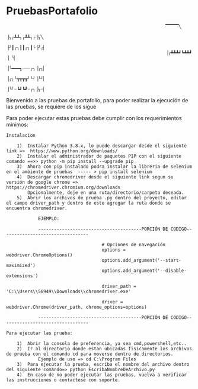 # PruebasPortafolio

                                                                ▔▔▔▔▔╲
                                                                ▕╮╭┻┻╮╭┻┻╮╭▕╮╲
                                                                ▕╯┃╭╮┃┃╭╮┃╰▕╯╭▏
                                                                ▕╭┻┻┻┛┗┻┻┛ ▕ ╰▏
                                                                ▕╰━━━┓┈┈┈╭╮▕╭╮▏
                                                                ▕╭╮╰┳┳┳┳╯╰╯▕╰╯▏
                                                                ▕╰╯┈┗┛┗┛┈╭╮▕╮┈▏          

Bienvenido a las pruebas de portafolio, para poder realizar la ejecución de las pruebas, se requiere de los sigue


Para poder ejecutar estas pruebas debe cumplir con los requerimientos minimos:

    Instalacion

        1)  Instalar Python 3.8.x, lo puede descargar desde el siguiente link =>  https://www.python.org/downloads/
        2)  Instalar el administrador de paquetes PIP con el siguiente comando ==>> python -m pip install --upgrade pip
        3)  Ahora con pip instalado podra instalar la libreria de selenium en el ambiente de pruebas  ----- > pip install selenium
        4)  Descargar chromedriver desde el siguiente link segun su versión de google chrome => https://chromedriver.chromium.org/downloads 
            Opcionalmente, deje en una ruta/directorio/carpeta deseada.
        5)  Abrir los archivos de prueba .py dentro del proyecto, editar el campo driver_path y dentro de este agregar la ruta donde se encuentra chromedriver.

                EJEMPLO: 

                ---------------------------------------PORCIÓN DE CODIGO---------------------------------

                                        # Opciones de navegación
                                        options =  webdriver.ChromeOptions()
                                        options.add_argument('--start-maximized')
                                        options.add_argument('--disable-extensions')

                                        driver_path = 'C:\\Users\\56949\\Downloads\\chromedriver.exe'

                                        driver = webdriver.Chrome(driver_path, chrome_options=options)

                ---------------------------------------PORCIÓN DE CODIGO---------------------------------

    Para ejecutar las prueba:

        1)  Abrir la consola de preferencia, ya sea cmd,powershell,etc..
        2)  Ir al directorio donde estan ubicadas fisicamente los archivos de prueba con el comando cd para moverse dentro de directorios.
                Ejemplo de uso => cd C:\Program Files
        3)  Para ejecutar la prueba, escriba el nombre del archivo dentro del siguiente comando=> python EscribaNombreDeArchivo.py
        4)  En caso de no poder ejecutar las pruebas, vuelva a verificar las instrucciones o contactese con soporte.